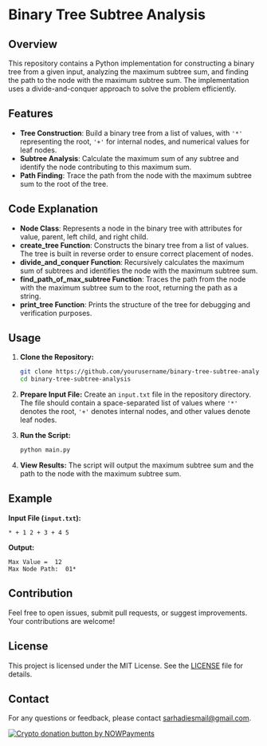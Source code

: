 
# Binary Tree Subtree Analysis

## Overview
This repository contains a Python implementation for constructing a binary tree from a given input, analyzing the maximum subtree sum, and finding the path to the node with the maximum subtree sum. The implementation uses a divide-and-conquer approach to solve the problem efficiently.

## Features
- **Tree Construction**: Build a binary tree from a list of values, with `'*'` representing the root, `'+'` for internal nodes, and numerical values for leaf nodes.
- **Subtree Analysis**: Calculate the maximum sum of any subtree and identify the node contributing to this maximum sum.
- **Path Finding**: Trace the path from the node with the maximum subtree sum to the root of the tree.

## Code Explanation
- **Node Class**: Represents a node in the binary tree with attributes for value, parent, left child, and right child.
- **create_tree Function**: Constructs the binary tree from a list of values. The tree is built in reverse order to ensure correct placement of nodes.
- **divide_and_conquer Function**: Recursively calculates the maximum sum of subtrees and identifies the node with the maximum subtree sum.
- **find_path_of_max_subtree Function**: Traces the path from the node with the maximum subtree sum to the root, returning the path as a string.
- **print_tree Function**: Prints the structure of the tree for debugging and verification purposes.

## Usage
1. **Clone the Repository:**
   ```bash
   git clone https://github.com/yourusername/binary-tree-subtree-analysis.git
   cd binary-tree-subtree-analysis
   ```

2. **Prepare Input File:**
   Create an `input.txt` file in the repository directory. The file should contain a space-separated list of values where `'*'` denotes the root, `'+'` denotes internal nodes, and other values denote leaf nodes.

3. **Run the Script:**
   ```bash
   python main.py
   ```

4. **View Results:**
   The script will output the maximum subtree sum and the path to the node with the maximum subtree sum.

## Example
**Input File (`input.txt`):**
```
* + 1 2 + 3 + 4 5
```

**Output:**
```
Max Value =  12
Max Node Path:  01* 
```

## Contribution
Feel free to open issues, submit pull requests, or suggest improvements. Your contributions are welcome!

## License
This project is licensed under the MIT License. See the [LICENSE](LICENSE) file for details.

## Contact
For any questions or feedback, please contact [sarhadiesmail@gmail.com](mailto:sarhadiesmail@gmail.com).

<a href="https://nowpayments.io/donation?api_key=REWCYVC-A1AMFK3-QNRS663-PKJSBD2&source=lk_donation&medium=referral" target="_blank">
     <img src="https://nowpayments.io/images/embeds/donation-button-black.svg" alt="Crypto donation button by NOWPayments">
</a>
